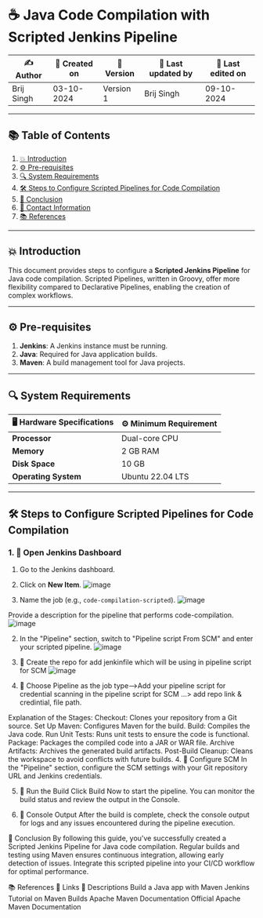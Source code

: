 # ☕ Java Code Compilation with Scripted Jenkins Pipeline

| ✍️ Author      | 📅 Created on  | 📌 Version  | 📝 Last updated by | 📅 Last edited on  |
|----------------|----------------|------------|--------------------|--------------------|
|Brij Singh   | 03-10-2024     | Version 1  | Brij Singh       | 09-10-2024         |

---

## 📚 Table of Contents
1. [💥 Introduction](#-introduction)
2. [⚙ Pre-requisites](#-pre-requisites)
3. [🔍 System Requirements](#-system-requirements)
4. [🛠️ Steps to Configure Scripted Pipelines for Code Compilation](#-steps-to-configure-scripted-pipelines-for-code-compilation)
5. [📛 Conclusion](#-conclusion)
6. [📧 Contact Information](#-contact-information)
7. [📚 References](#-references)

---

## 💥 Introduction
This document provides steps to configure a **Scripted Jenkins Pipeline** for Java code compilation. Scripted Pipelines, written in Groovy, offer more flexibility compared to Declarative Pipelines, enabling the creation of complex workflows.

---

## ⚙ Pre-requisites
1. **Jenkins**: A Jenkins instance must be running.
2. **Java**: Required for Java application builds.
3. **Maven**: A build management tool for Java projects.

---

## 🔍 System Requirements
| 🖥️ Hardware Specifications | ⚙️ Minimum Requirement |
|----------------------------|------------------------|
| **Processor**               | Dual-core CPU          |
| **Memory**                  | 2 GB RAM               |
| **Disk Space**              | 10 GB                  |
| **Operating System**        | Ubuntu 22.04 LTS       |

---

## 🛠️ Steps to Configure Scripted Pipelines for Code Compilation

### 1. 🚀 **Open Jenkins Dashboard**
1. Go to the Jenkins dashboard.
2. Click on **New Item**.
![image](https://github.com/user-attachments/assets/942061a3-4727-4f5c-83ce-4155ee08b2cb)


3. Name the job (e.g., `code-compilation-scripted`).
![image](https://github.com/user-attachments/assets/09b4950f-bb5b-47c8-967e-bba9c2c041e3)

Provide a description for the pipeline that performs code-compilation.
![image](https://github.com/user-attachments/assets/496bbc72-0fbc-4a28-847f-3d14970c52db)

2. In the "Pipeline" section, switch to "Pipeline script From SCM" and enter your scripted pipeline.
![image](https://github.com/user-attachments/assets/0a4eaff5-fa47-45ef-b137-2765ecc78ee6)

3. 🚀 Create the repo for add jenkinfile which will be using in pipeline script for SCM
![image](https://github.com/user-attachments/assets/1473d05e-c051-4665-840a-223702287f09)

4. 🚀 Choose Pipeline as the job type-->Add your pipeline script for credential scanning in the pipeline script for SCM ...> add repo link & credintial, file path.


Explanation of the Stages:
Checkout: Clones your repository from a Git source.
Set Up Maven: Configures Maven for the build.
Build: Compiles the Java code.
Run Unit Tests: Runs unit tests to ensure the code is functional.
Package: Packages the compiled code into a JAR or WAR file.
Archive Artifacts: Archives the generated build artifacts.
Post-Build Cleanup: Cleans the workspace to avoid conflicts with future builds.
4. 🚀 Configure SCM
In the "Pipeline" section, configure the SCM settings with your Git repository URL and Jenkins credentials.

5. 🚀 Run the Build
Click Build Now to start the pipeline. You can monitor the build status and review the output in the Console.

6. 🚀 Console Output
After the build is complete, check the console output for logs and any issues encountered during the pipeline execution.

📛 Conclusion
By following this guide, you've successfully created a Scripted Jenkins Pipeline for Java code compilation. Regular builds and testing using Maven ensures continuous integration, allowing early detection of issues. Integrate this scripted pipeline into your CI/CD workflow for optimal performance.



📚 References
🔗 Links	📄 Descriptions
Build a Java app with Maven	Jenkins Tutorial on Maven Builds
Apache Maven Documentation	Official Apache Maven Documentation

